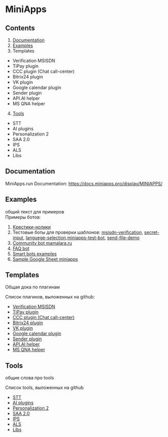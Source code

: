 # MiniApps
## Contents
1. [Documentation](#documentation)
2. [Examples](#examples)
3. Templates
- Verification MSISDN 
- TiPay plugin
- CCC plugin (Chat call-center)
- Bitrix24 plugin
- VK plugin
- Google calendar plugin
- Sender plugin
- API.AI helper
- MS QNA helper
4. [Tools](#tools)
- STT
- AI plugins
- Personalization 2
- SAA 2.0
- IPS
- ALS
- Libs

## Documentation
MiniApps.run Documentation: https://docs.miniapps.pro/display/MINIAPPS/

## Examples
общий текст для примеров  
Примеры ботов: 
1. [Крестики-нолики]()
2. Тестовые боты для проверки шаблонов: [msisdn-verification](), [secret-input](), [languege-selection](),[miniapps-test-bot](), [send-file-demo]()
3. [Community bot mamalara.ru]()
4. [FAQ bot]()
5. [Smart bots examples]()
6. [Sample Google Sheet miniapps]()

## Templates

Общая дока по плагинам

Список плагинов, выложенных на github:
- [Verification MSISDN]()
- [TiPay plugin]()
- [CCC plugin (Chat call-center)]()
- [Bitrix24 plugin]()
- [VK plugin]()
- [Google calendar plugin]()
- [Sender plugin]()
- [API.AI helper]()
- [MS QNA helper]()

## Tools
общие слова про tools

Список tools, выложенных на github
- [STT]()
- [AI plugins]()
- [Personalization 2]()
- [SAA 2.0]()
- [IPS]()
- [ALS]()
- [Libs]()
